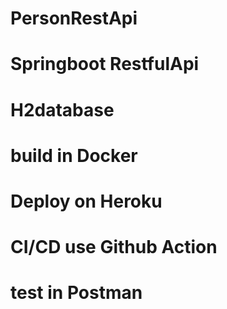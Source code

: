 # PersonRestApi
# Springboot RestfulApi 
# H2database 
# build in Docker 
# Deploy on Heroku
# CI/CD use Github Action
# test in Postman
